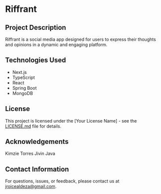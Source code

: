 # Riffrant

## Project Description

Riffrant is a social media app designed for users to express their thoughts and opinions in a dynamic and engaging platform.

## Technologies Used

  - Next.js
  - TypeScript
  - React
  - Spring Boot
  - MongoDB

## License

This project is licensed under the [Your License Name] - see the [LICENSE.md](LICENSE.md) file for details.

## Acknowledgements

Kimzie Torres
Jivin Java

## Contact Information

For questions, issues, or feedback, please contact us at jroicealdeza@gmail.com.
